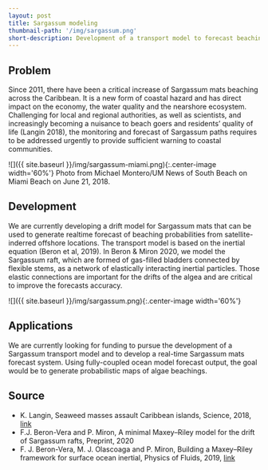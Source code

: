 ```yaml
---
layout: post
title: Sargassum modeling
thumbnail-path: '/img/sargassum.png'
short-description: Development of a transport model to forecast beaching of sargassum mats and help local authorities.
---
```


## Problem
Since 2011, there have been a critical increase of Sargassum mats beaching across the Caribbean. It is a new form of coastal hazard and has direct impact on the economy, the water quality and the nearshore ecosystem. Challenging for local and regional authorities, as well as scientists, and increasingly becoming a nuisance to beach goers and residents’ quality of life (Langin 2018), the monitoring and forecast of Sargassum paths requires to be addressed urgently to provide sufficient warning to coastal communities.

![]({{ site.baseurl }}/img/sargassum-miami.png){:.center-image width='60%'}
Photo from Michael Montero/UM News of South Beach on Miami Beach on June 21, 2018.

## Development
We are currently developing a drift model for Sargassum mats that can be used to generate realtime forecast of beaching probabilities from satellite-inderred offshore locations. The transport model is based on the inertial equation (Beron et al, 2019). In Beron & Miron 2020, we model the Sargassum raft, which are formed of gas-filled bladders connected by flexible stems, as a network of elastically interacting inertial particles. Those elastic connections are important for the drifts of the algea and are critical to improve the forecasts accuracy.

![]({{ site.baseurl }}/img/sargassum.png){:.center-image width='60%'}

## Applications
We are currently looking for funding to pursue the development of a Sargassum transport model and to develop a real-time Sargassum mats forecast system. Using fully-coupled ocean model forecast output, the goal would be to generate probabilistic maps of algae beachings.

## Source
- K. Langin, Seaweed masses assault Caribbean islands, Science, 2018, [link](https://science.sciencemag.org/content/360/6394/1157.summary)
- F.J. Beron-Vera and P. Miron, A minimal Maxey–Riley model for the drift of Sargassum rafts, Preprint, 2020
- F. J. Beron-Vera, M. J. Olascoaga and P. Miron, Building a Maxey–Riley framework for surface ocean inertial, Physics of Fluids, 2019, [link](https://aip.scitation.org/doi/10.1063/1.5110731)
